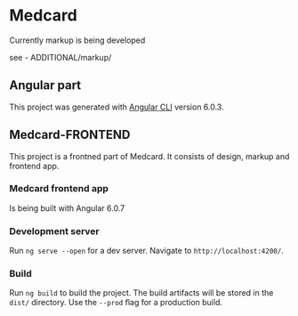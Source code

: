 # Medcard

Currently markup is being developed

see -  ADDITIONAL/markup/


















## Angular part

This project was generated with [Angular CLI](https://github.com/angular/angular-cli) version 6.0.3.

## Medcard-FRONTEND

This project is a frontned part of Medcard.
It consists of design, markup and frontend app.

### Medcard frontend app

Is being built with Angular 6.0.7


### Development server

Run `ng serve --open` for a dev server. Navigate to `http://localhost:4200/`.


### Build

Run `ng build` to build the project. The build artifacts will be stored in the `dist/` directory. Use the `--prod` flag for a production build.

